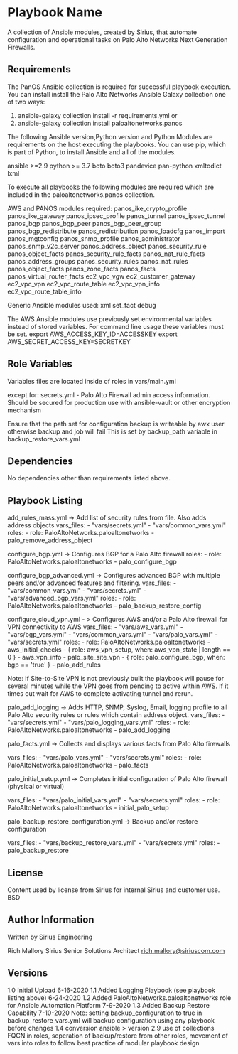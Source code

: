 Playbook Name
=========

A collection of Ansible modules, created by Sirius, that automate configuration and operational tasks on Palo Alto Networks Next Generation Firewalls.

Requirements
------------

The PanOS Ansible collection is required for successful playbook execution.
You can install install the Palo Alto Networks Ansible Galaxy collection one of two ways:
1. ansible-galaxy collection install -r requirements.yml
or
2. ansible-galaxy collection install paloaltonetworks.panos

The following Ansible version,Python version and Python Modules are requirements on the host executing the playbooks.  You can use pip, which is part of Python, to install Ansible and all of the modules.

ansible >=2.9
python >= 3.7
boto
boto3
pandevice
pan-python
xmltodict
lxml

To execute all playbooks the following modules are required which are included in the paloaltonetworks.panos collection.

AWS and PANOS modules required:
panos_ike_crypto_profile
panos_ike_gateway
panos_ipsec_profile
panos_tunnel
panos_ipsec_tunnel
panos_bgp
panos_bgp_peer
panos_bgp_peer_group
panos_bgp_redistribute
panos_redistribution
panos_loadcfg
panos_import
panos_mgtconfig
panos_snmp_profile
panos_administrator
panos_snmp_v2c_server
panos_address_object
panos_security_rule
panos_object_facts
panos_security_rule_facts
panos_nat_rule_facts
panos_address_groups
panos_security_rules
panos_nat_rules
panos_object_facts
panos_zone_facts
panos_facts
panos_virtual_router_facts
ec2_vpc_vgw
ec2_customer_gateway
ec2_vpc_vpn
ec2_vpc_route_table
ec2_vpc_vpn_info
ec2_vpc_route_table_info


Generic Ansible modules used:
xml
set_fact
debug

The AWS Ansible modules use previously set environmental variables instead of stored variables. For command line usage these variables must be set.
export AWS_ACCESS_KEY_ID=ACCESSKEY
export AWS_SECRET_ACCESS_KEY=SECRETKEY


Role Variables
--------------

Variables files are located inside of roles in vars/main.yml

except for:
secrets.yml - Palo Alto Firewall admin access information. Should be secured for production use with ansible-vault or other encryption mechanism

Ensure that the path set for configuration backup is writeable by awx user otherwise backup and job will fail This is set by backup_path variable in backup_restore_vars.yml


Dependencies
------------

No dependencies other than requirements listed above.

Playbook Listing
----------------

add_rules_mass.yml -> Add list of security rules from file. Also adds address objects
  vars_files:
    - "vars/secrets.yml"
    - "vars/common_vars.yml"
  roles:
    - role: PaloAltoNetworks.paloaltonetworks
    - palo_remove_address_object
    
configure_bgp.yml -> Configures BGP for a Palo Alto firewall
    roles:
    - role: PaloAltoNetworks.paloaltonetworks
    - palo_configure_bgp
    
configure_bgp_advanced.yml -> Configures advanced BGP with multiple peers and/or advanced features and filtering.
  vars_files:
    - "vars/common_vars.yml"
    - "vars/secrets.yml"
    - "vars/advanced_bgp_vars.yml"
  roles:
    - role: PaloAltoNetworks.paloaltonetworks
    - palo_backup_restore_config
    
configure_cloud_vpn.yml - > Configures AWS and/or a Palo Alto firewall for VPN connectivity to AWS
  vars_files:
    - "vars/aws_vars.yml"
    - "vars/bgp_vars.yml"
    - "vars/common_vars.yml"
    - "vars/palo_vars.yml"
    - "vars/secrets.yml"
  roles:
    - role: PaloAltoNetworks.paloaltonetworks
    - aws_initial_checks
    - { role: aws_vpn_setup, when: aws_vpn_state | length == 0 }
    - aws_vpn_info
    - palo_site_site_vpn
    - { role: palo_configure_bgp, when: bgp == 'true' } 
    - palo_add_rules
    
Note: If Site-to-Site VPN is not previously built the playbook will pause for several minutes while the VPN goes from pending to active within AWS. If it times out wait for AWS to complete activating tunnel and rerun.

palo_add_logging -> Adds HTTP, SNMP, Syslog, Email, logging profile to all Palo Alto security rules or rules which contain address object.
  vars_files:
    - "vars/secrets.yml"
    - "vars/palo_logging_vars.yml"
  roles:
    - role: PaloAltoNetworks.paloaltonetworks
    - palo_add_logging

palo_facts.yml -> Collects and displays various facts from Palo Alto firewalls

  vars_files:
    - "vars/palo_vars.yml"
    - "vars/secrets.yml"
  roles:
    - role: PaloAltoNetworks.paloaltonetworks
    - palo_facts
    
palo_initial_setup.yml -> Completes initial configuration of Palo Alto firewall (physical or virtual)

  vars_files:
    - "vars/palo_initial_vars.yml"
    - "vars/secrets.yml"
  roles:
    - role: PaloAltoNetworks.paloaltonetworks
    - initial_palo_setup

palo_backup_restore_configuration.yml -> Backup and/or restore configuration 

   vars_files:
    - "vars/backup_restore_vars.yml"
    - "vars/secrets.yml"
  roles:
    - palo_backup_restore

License
-------

Content used by license from Sirius for internal Sirius and customer use.
BSD

Author Information
------------------

Written by Sirius Engineering

Rich Mallory
Sirius
Senior Solutions Architect
rich.mallory@siriuscom.com

Versions
--------
1.0 Initial Upload 6-16-2020
1.1 Added Logging Playbook (see playbook listing above) 6-24-2020
1.2 Added PaloAltoNetworks.paloaltonetworks role for Ansible Automation Platform 7-9-2020
1.3 Added Backup Restore Capability 7-10-2020 Note: setting backup_configuration to true in backup_restore_vars.yml will backup configuration using any playbook before changes
1.4 conversion ansible > version 2.9 use of collections FQCN in roles, seperation of backup/restore from other roles, movement of vars into roles to follow best practice of modular playbook design
